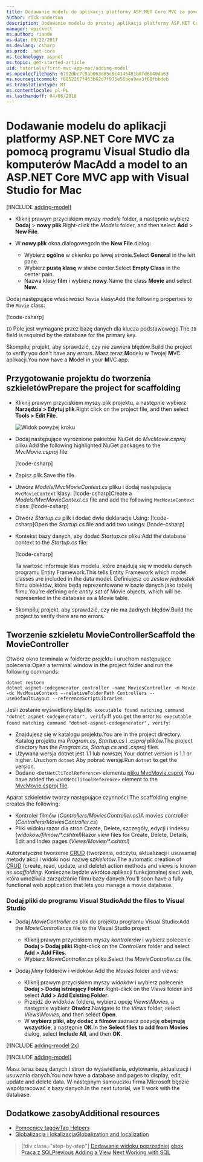 ```yaml
---
title: Dodawanie modelu do aplikacji platformy ASP.NET Core MVC za pomocą programu Visual Studio dla komputerów Mac
author: rick-anderson
description: Dodawanie modelu do prostej aplikacji platformy ASP.NET Core.
manager: wpickett
ms.author: riande
ms.date: 09/22/2017
ms.devlang: csharp
ms.prod: .net-core
ms.technology: aspnet
ms.topic: get-started-article
uid: tutorials/first-mvc-app-mac/adding-model
ms.openlocfilehash: 6792dbc7c9ab063d85c0c4145481b8fd6b40da63
ms.sourcegitcommit: f8852267f463b62d7f975e56bea9aa3f68fbbdeb
ms.translationtype: MT
ms.contentlocale: pl-PL
ms.lasthandoff: 04/06/2018
---
```

# <a name="add-a-model-to-an-aspnet-core-mvc-app-with-visual-studio-for-mac"></a><span data-ttu-id="fab28-103">Dodawanie modelu do aplikacji platformy ASP.NET Core MVC za pomocą programu Visual Studio dla komputerów Mac</span><span class="sxs-lookup"><span data-stu-id="fab28-103">Add a model to an ASP.NET Core MVC app with Visual Studio for Mac</span></span>

[!INCLUDE [adding-model](../../includes/mvc-intro/adding-model1.md)]

* <span data-ttu-id="fab28-104">Kliknij prawym przyciskiem myszy *modele* folder, a następnie wybierz **Dodaj** > **nowy plik**.</span><span class="sxs-lookup"><span data-stu-id="fab28-104">Right-click the *Models* folder, and then select **Add** > **New File**.</span></span> 
* <span data-ttu-id="fab28-105">W **nowy plik** okna dialogowego:</span><span class="sxs-lookup"><span data-stu-id="fab28-105">In the **New File** dialog:</span></span>

  * <span data-ttu-id="fab28-106">Wybierz **ogólne** w okienku po lewej stronie.</span><span class="sxs-lookup"><span data-stu-id="fab28-106">Select **General** in the left pane.</span></span>
  * <span data-ttu-id="fab28-107">Wybierz **pustą klasę** w słabe center.</span><span class="sxs-lookup"><span data-stu-id="fab28-107">Select **Empty Class** in the center pain.</span></span>
  * <span data-ttu-id="fab28-108">Nazwa klasy **film** i wybierz **nowy**.</span><span class="sxs-lookup"><span data-stu-id="fab28-108">Name the class **Movie** and select **New**.</span></span>

<span data-ttu-id="fab28-109">Dodaj następujące właściwości `Movie` klasy:</span><span class="sxs-lookup"><span data-stu-id="fab28-109">Add the following properties to the `Movie` class:</span></span>

[!code-csharp[](../../tutorials/first-mvc-app/start-mvc/sample/MvcMovie/Models/MovieNoEF.cs?name=snippet_1)]

<span data-ttu-id="fab28-110">`ID` Pole jest wymagane przez bazę danych dla klucza podstawowego.</span><span class="sxs-lookup"><span data-stu-id="fab28-110">The `ID` field is required by the database for the primary key.</span></span>

<span data-ttu-id="fab28-111">Skompiluj projekt, aby sprawdzić, czy nie zawiera błędów.</span><span class="sxs-lookup"><span data-stu-id="fab28-111">Build the project to verify you don't have any errors.</span></span> <span data-ttu-id="fab28-112">Masz teraz **M**odelu w Twojej **M**VC aplikacji.</span><span class="sxs-lookup"><span data-stu-id="fab28-112">You now have a **M**odel in your **M**VC app.</span></span>

## <a name="prepare-the-project-for-scaffolding"></a><span data-ttu-id="fab28-113">Przygotowanie projektu do tworzenia szkieletów</span><span class="sxs-lookup"><span data-stu-id="fab28-113">Prepare the project for scaffolding</span></span>

- <span data-ttu-id="fab28-114">Kliknij prawym przyciskiem myszy plik projektu, a następnie wybierz **Narzędzia > Edytuj plik**.</span><span class="sxs-lookup"><span data-stu-id="fab28-114">Right click on the project file, and then select **Tools > Edit File**.</span></span>

  ![Widok powyżej kroku](adding-model/_static/1.png)

- <span data-ttu-id="fab28-116">Dodaj następujące wyróżnione pakietów NuGet do *MvcMovie.csproj* pliku:</span><span class="sxs-lookup"><span data-stu-id="fab28-116">Add the following highlighted NuGet packages to the *MvcMovie.csproj* file:</span></span>
             
  [!code-csharp[](../first-mvc-app-xplat/start-mvc/sample/MvcMovie/MvcMovie.csproj?highlight=7,10)]

- <span data-ttu-id="fab28-117">Zapisz plik.</span><span class="sxs-lookup"><span data-stu-id="fab28-117">Save the file.</span></span>

- <span data-ttu-id="fab28-118">Utwórz *Models/MvcMovieContext.cs* pliku i dodaj następującą `MvcMovieContext` klasy:  [!code-csharp[](../../tutorials/first-mvc-app-xplat/start-mvc/sample/MvcMovie/Models/MvcMovieContext.cs)]</span><span class="sxs-lookup"><span data-stu-id="fab28-118">Create a *Models/MvcMovieContext.cs* file and add the following `MvcMovieContext` class:  [!code-csharp[](../../tutorials/first-mvc-app-xplat/start-mvc/sample/MvcMovie/Models/MvcMovieContext.cs)]</span></span>
   
- <span data-ttu-id="fab28-119">Otwórz *Startup.cs* plik i dodać dwie deklaracje Using:  [!code-csharp[](../../tutorials/first-mvc-app-xplat/start-mvc/sample/MvcMovie/Startup.cs?name=snippet1&highlight=1,2)]</span><span class="sxs-lookup"><span data-stu-id="fab28-119">Open the *Startup.cs* file and add two usings:  [!code-csharp[](../../tutorials/first-mvc-app-xplat/start-mvc/sample/MvcMovie/Startup.cs?name=snippet1&highlight=1,2)]</span></span>

- <span data-ttu-id="fab28-120">Kontekst bazy danych, aby dodać *Startup.cs* pliku:</span><span class="sxs-lookup"><span data-stu-id="fab28-120">Add the database context to the *Startup.cs* file:</span></span>

   [!code-csharp[](../../tutorials/first-mvc-app-xplat/start-mvc/sample/MvcMovie/Startup.cs?name=snippet2&highlight=6-7)]

  <span data-ttu-id="fab28-121">Ta wartość informuje klas modelu, które znajdują się w modelu danych programu Entity Framework.</span><span class="sxs-lookup"><span data-stu-id="fab28-121">This tells Entity Framework which model classes are included in the data model.</span></span> <span data-ttu-id="fab28-122">Definiujesz co *zestaw jednostek* filmu obiektów, które będą reprezentowane w bazie danych jako tabelę filmu.</span><span class="sxs-lookup"><span data-stu-id="fab28-122">You're defining one *entity set* of Movie objects, which will be represented in the database as a Movie table.</span></span>

- <span data-ttu-id="fab28-123">Skompiluj projekt, aby sprawdzić, czy nie ma żadnych błędów.</span><span class="sxs-lookup"><span data-stu-id="fab28-123">Build the project to verify there are no errors.</span></span>

## <a name="scaffold-the-moviecontroller"></a><span data-ttu-id="fab28-124">Tworzenie szkieletu MovieController</span><span class="sxs-lookup"><span data-stu-id="fab28-124">Scaffold the MovieController</span></span>

<span data-ttu-id="fab28-125">Otwórz okno terminala w folderze projektu i uruchom następujące polecenia:</span><span class="sxs-lookup"><span data-stu-id="fab28-125">Open a terminal window in the project folder and run the following commands:</span></span>

```
dotnet restore
dotnet aspnet-codegenerator controller -name MoviesController -m Movie -dc MvcMovieContext --relativeFolderPath Controllers --useDefaultLayout --referenceScriptLibraries 
```
<span data-ttu-id="fab28-126">Jeśli zostanie wyświetlony błąd `No executable found matching command "dotnet-aspnet-codegenerator", verify`:</span><span class="sxs-lookup"><span data-stu-id="fab28-126">If you get the error `No executable found matching command "dotnet-aspnet-codegenerator", verify`:</span></span>

 * <span data-ttu-id="fab28-127">Znajdujesz się w katalogu projektu.</span><span class="sxs-lookup"><span data-stu-id="fab28-127">You are in the project directory.</span></span> <span data-ttu-id="fab28-128">Katalog projektu ma *Program.cs*, *Startup.cs* i *.csproj* plików.</span><span class="sxs-lookup"><span data-stu-id="fab28-128">The project directory has the *Program.cs*, *Startup.cs* and *.csproj* files.</span></span>
 * <span data-ttu-id="fab28-129">Używana wersja dotnet jest 1.1 lub nowszej.</span><span class="sxs-lookup"><span data-stu-id="fab28-129">Your dotnet version is 1.1 or higher.</span></span> <span data-ttu-id="fab28-130">Uruchom `dotnet` Aby pobrać wersję.</span><span class="sxs-lookup"><span data-stu-id="fab28-130">Run `dotnet` to get the version.</span></span>
 * <span data-ttu-id="fab28-131">Dodano `<DotNetCliToolReference>` elementu [pliku MvcMovie.csproj](#prepare-the-project-for-scaffolding).</span><span class="sxs-lookup"><span data-stu-id="fab28-131">You have added the `<DotNetCliToolReference>` element to the [MvcMovie.csproj file](#prepare-the-project-for-scaffolding).</span></span>
 
<!--
> [!NOTE]
> If you get an error when the scaffolding command runs, see [issue 444 in the scaffolding repository](https://github.com/aspnet/scaffolding/issues/444) for a workaround.
-->

<span data-ttu-id="fab28-132">Aparat szkieletów tworzy następujące czynności:</span><span class="sxs-lookup"><span data-stu-id="fab28-132">The scaffolding engine creates the following:</span></span>

* <span data-ttu-id="fab28-133">Kontroler filmów (*Controllers/MoviesController.cs*)</span><span class="sxs-lookup"><span data-stu-id="fab28-133">A movies controller (*Controllers/MoviesController.cs*)</span></span>
* <span data-ttu-id="fab28-134">Pliki widoku razor dla stron Create, Delete, szczegóły, edycji i indeksu (*widoków/filmów/\*.cshtml*)</span><span class="sxs-lookup"><span data-stu-id="fab28-134">Razor view files for Create, Delete, Details, Edit and Index pages (*Views/Movies/\*.cshtml*)</span></span>

<span data-ttu-id="fab28-135">Automatyczne tworzenie [CRUD](https://wikipedia.org/wiki/Create,_read,_update_and_delete) (tworzenia, odczytu, aktualizacji i usuwania) metody akcji i widoki nosi nazwę *szkieletów*.</span><span class="sxs-lookup"><span data-stu-id="fab28-135">The automatic creation of [CRUD](https://wikipedia.org/wiki/Create,_read,_update_and_delete) (create, read, update, and delete) action methods and views is known as *scaffolding*.</span></span> <span data-ttu-id="fab28-136">Konieczne będzie wkrótce aplikacji funkcjonalnej sieci web, która umożliwia zarządzanie filmu bazy danych.</span><span class="sxs-lookup"><span data-stu-id="fab28-136">You'll soon have a fully functional web application that lets you manage a movie database.</span></span>

### <a name="add-the-files-to-visual-studio"></a><span data-ttu-id="fab28-137">Dodaj pliki do programu Visual Studio</span><span class="sxs-lookup"><span data-stu-id="fab28-137">Add the files to Visual Studio</span></span>

* <span data-ttu-id="fab28-138">Dodaj *MovieController.cs* plik do projektu programu Visual Studio:</span><span class="sxs-lookup"><span data-stu-id="fab28-138">Add the *MovieController.cs* file to the Visual Studio project:</span></span>

  * <span data-ttu-id="fab28-139">Kliknij prawym przyciskiem myszy *kontrolerów* i wybierz polecenie **Dodaj > Dodaj pliki**.</span><span class="sxs-lookup"><span data-stu-id="fab28-139">Right-click on the *Controllers* folder and select **Add > Add Files**.</span></span>
  * <span data-ttu-id="fab28-140">Wybierz *MovieController.cs* pliku.</span><span class="sxs-lookup"><span data-stu-id="fab28-140">Select the *MovieController.cs* file.</span></span>

* <span data-ttu-id="fab28-141">Dodaj *filmy* folderów i widoków:</span><span class="sxs-lookup"><span data-stu-id="fab28-141">Add the *Movies* folder and views:</span></span>

  * <span data-ttu-id="fab28-142">Kliknij prawym przyciskiem myszy *widoków* i wybierz polecenie **Dodaj > Dodaj istniejący Folder**.</span><span class="sxs-lookup"><span data-stu-id="fab28-142">Right-click on the *Views* folder and select **Add > Add Existing Folder**.</span></span>
  * <span data-ttu-id="fab28-143">Przejdź do *widoków* folderu, wybierz opcję *Views\Movies*, a następnie wybierz **Otwórz**.</span><span class="sxs-lookup"><span data-stu-id="fab28-143">Navigate to the *Views* folder, select *Views\Movies*, and then select **Open**.</span></span>
  * <span data-ttu-id="fab28-144">W **wybierz pliki, aby dodać z filmów** zaznacz pozycję **obejmują wszystkie**, a następnie **OK**.</span><span class="sxs-lookup"><span data-stu-id="fab28-144">In the **Select files to add from Movies** dialog, select **Include All**, and then **OK**.</span></span>

[!INCLUDE [adding-model 2x](../../includes/mvc-intro/adding-model2xp.md)]

[!INCLUDE [adding-model](../../includes/mvc-intro/adding-model3.md)]

<span data-ttu-id="fab28-145">Masz teraz bazę danych i stron do wyświetlania, edytowania, aktualizacji i usuwania danych.</span><span class="sxs-lookup"><span data-stu-id="fab28-145">You now have a database and pages to display, edit, update and delete data.</span></span> <span data-ttu-id="fab28-146">W następnym samouczku firma Microsoft będzie współpracować z bazy danych.</span><span class="sxs-lookup"><span data-stu-id="fab28-146">In the next tutorial, we'll work with the database.</span></span>

## <a name="additional-resources"></a><span data-ttu-id="fab28-147">Dodatkowe zasoby</span><span class="sxs-lookup"><span data-stu-id="fab28-147">Additional resources</span></span>

* [<span data-ttu-id="fab28-148">Pomocnicy tagów</span><span class="sxs-lookup"><span data-stu-id="fab28-148">Tag Helpers</span></span>](xref:mvc/views/tag-helpers/intro)
* [<span data-ttu-id="fab28-149">Globalizacja i lokalizacja</span><span class="sxs-lookup"><span data-stu-id="fab28-149">Globalization and localization</span></span>](xref:fundamentals/localization)

> [!div class="step-by-step"]
> <span data-ttu-id="fab28-150">[Dodawanie widoku poprzedniej](adding-view.md)
> [obok Praca z SQL](working-with-sql.md)</span><span class="sxs-lookup"><span data-stu-id="fab28-150">[Previous Adding a View](adding-view.md)
[Next Working with SQL](working-with-sql.md)</span></span>  
